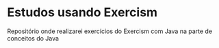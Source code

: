 # Estudos usando Exercism
Repositório onde realizarei exercícios do Exercism com Java na parte de conceitos do Java
